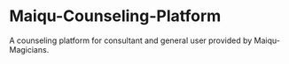 # Maiqu-Counseling-Platform
A counseling platform for consultant and general user provided by Maiqu-Magicians.
